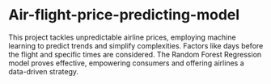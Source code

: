 # Air-flight-price-predicting-model
 This project tackles unpredictable airline prices, employing machine learning to predict trends and simplify complexities. Factors like days before the flight and specific times are considered. The Random Forest Regression model proves effective, empowering consumers and offering airlines a data-driven strategy. 
